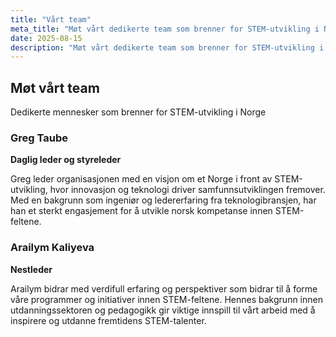 ```yaml
---
title: "Vårt team"
meta_title: "Møt vårt dedikerte team som brenner for STEM-utvikling i Norge | STEAM Norway"
date: 2025-08-15
description: "Møt vårt dedikerte team som brenner for STEM-utvikling i Norge"
---
```


## Møt vårt team

Dedikerte mennesker som brenner for STEM-utvikling i Norge

### Greg Taube
**Daglig leder og styreleder**

Greg leder organisasjonen med en visjon om et Norge i front av STEM-utvikling, hvor innovasjon og teknologi driver samfunnsutviklingen fremover. Med en bakgrunn som ingeniør og ledererfaring fra teknologibransjen, har han et sterkt engasjement for å utvikle norsk kompetanse innen STEM-feltene.

### Arailym Kaliyeva
**Nestleder**

Arailym bidrar med verdifull erfaring og perspektiver som bidrar til å forme våre programmer og initiativer innen STEM-feltene. Hennes bakgrunn innen utdanningssektoren og pedagogikk gir viktige innspill til vårt arbeid med å inspirere og utdanne fremtidens STEM-talenter.
